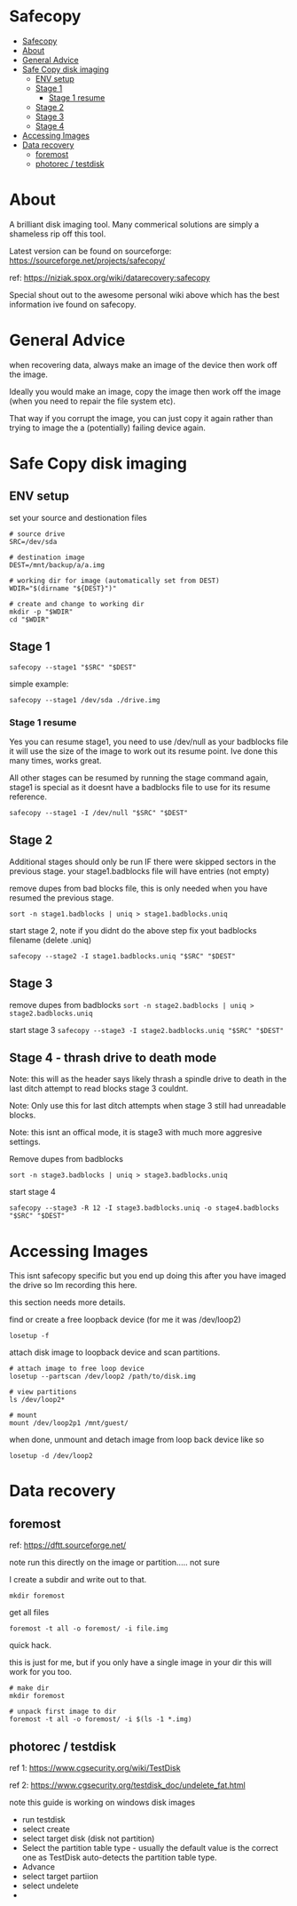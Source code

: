 Safecopy
========

* [Safecopy](#safecopy)
* [About](#about)
* [General Advice](#general-advice)
* [Safe Copy disk imaging](#safe-copy-disk-imaging)
   * [ENV setup](#env-setup)
   * [Stage 1](#stage-1)
      * [Stage 1 resume](#stage-1-resume)
   * [Stage 2](#stage-2)
   * [Stage 3](#stage-3)
   * [Stage 4](#stage-4---thrash-drive-to-death-mode)
* [Accessing Images](#accessing-images)
* [Data recovery](#data-recovery)
   * [foremost](#foremost)
   * [photorec / testdisk](#photorec--testdisk)

# About

A brilliant disk imaging tool. Many commerical solutions are simply a shameless rip off this tool.

Latest version can be found on sourceforge: https://sourceforge.net/projects/safecopy/

ref: https://niziak.spox.org/wiki/datarecovery:safecopy

Special shout out to the awesome personal wiki above which has the best information ive found on safecopy.

# General Advice

when recovering data, always make an image of the device then work off the image.

Ideally you would make an image, copy the image then work off the image (when you need to repair the file system etc).

That way if you corrupt the image, you can just copy it again rather than trying to image the a (potentially) failing device again.

# Safe Copy disk imaging

## ENV setup

set your source and destionation files

```
# source drive
SRC=/dev/sda

# destination image
DEST=/mnt/backup/a/a.img

# working dir for image (automatically set from DEST)
WDIR="$(dirname "${DEST}")"

# create and change to working dir
mkdir -p "$WDIR"
cd "$WDIR"
```

## Stage 1

```
safecopy --stage1 "$SRC" "$DEST"
```

simple example:

```
safecopy --stage1 /dev/sda ./drive.img
```

### Stage 1 resume

Yes you can resume stage1, you need to use /dev/null as your badblocks file it will use the size of the image to work out its resume point. Ive done this many times, works great.

All other stages can be resumed by running the stage command again, stage1 is special as it doesnt have a badblocks file to use for its resume reference.

```
safecopy --stage1 -I /dev/null "$SRC" "$DEST"
```

## Stage 2

Additional stages should only be run IF there were skipped sectors in the previous stage. your stage1.badblocks file will have entries (not empty)

remove dupes from bad blocks file, this is only needed when you have resumed the previous stage.

```sort -n stage1.badblocks | uniq > stage1.badblocks.uniq```

start stage 2, note if you didnt do the above step fix yout badblocks filename (delete .uniq)

```safecopy --stage2 -I stage1.badblocks.uniq "$SRC" "$DEST"```

## Stage 3

remove dupes from badblocks
```sort -n stage2.badblocks | uniq > stage2.badblocks.uniq```

start stage 3
```safecopy --stage3 -I stage2.badblocks.uniq "$SRC" "$DEST"```

## Stage 4 - thrash drive to death mode

Note: this will as the header says likely thrash a spindle drive to death in the last ditch attempt to read blocks stage 3 couldnt. 

Note: Only use this for last ditch attempts when stage 3 still had unreadable blocks.

Note: this isnt an offical mode, it is stage3 with much more aggresive settings.

Remove dupes from badblocks

```sort -n stage3.badblocks | uniq > stage3.badblocks.uniq```

start stage 4

```safecopy --stage3 -R 12 -I stage3.badblocks.uniq -o stage4.badblocks "$SRC" "$DEST"```

# Accessing Images

This isnt safecopy specific but you end up doing this after you have imaged the drive so Im recording this here.

this section needs more details.

find or create a free loopback device (for me it was /dev/loop2)
```
losetup -f
```

attach disk image to loopback device and scan partitions.

```
# attach image to free loop device
losetup --partscan /dev/loop2 /path/to/disk.img

# view partitions
ls /dev/loop2*

# mount
mount /dev/loop2p1 /mnt/guest/
```

when done, unmount and detach image from loop back device like so

```
losetup -d /dev/loop2
```

# Data recovery

## foremost

ref: https://dftt.sourceforge.net/

note run this directly on the image or partition..... not sure

I create a subdir and write out to that.

```
mkdir foremost
```

get all files

```
foremost -t all -o foremost/ -i file.img
```

quick hack.

this is just for me, but if you only have a single image in your dir this will work for you too.

```
# make dir
mkdir foremost

# unpack first image to dir
foremost -t all -o foremost/ -i $(ls -1 *.img)
```

## photorec / testdisk

ref 1: https://www.cgsecurity.org/wiki/TestDisk

ref 2: https://www.cgsecurity.org/testdisk_doc/undelete_fat.html

note this guide is working on windows disk images

- run testdisk
- select create
- select target disk (disk not partition)
- Select the partition table type - usually the default value is the correct one as TestDisk auto-detects the partition table type.
- Advance
- select target partiion
- select undelete
- 

